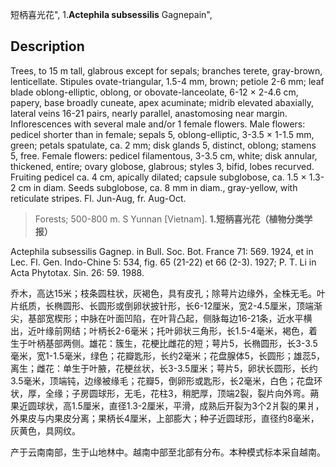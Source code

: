 短柄喜光花",
1.**Actephila subsessilis** Gagnepain",

## Description
Trees, to 15 m tall, glabrous except for sepals; branches terete, gray-brown, lenticellate. Stipules ovate-triangular, 1.5-4 mm, brown; petiole 2-6 mm; leaf blade oblong-elliptic, oblong, or obovate-lanceolate, 6-12 × 2-4.6 cm, papery, base broadly cuneate, apex acuminate; midrib elevated abaxially, lateral veins 16-21 pairs, nearly parallel, anastomosing near margin. Inflorescences with several male and/or 1 female flowers. Male flowers: pedicel shorter than in female; sepals 5, oblong-elliptic, 3-3.5 × 1-1.5 mm, green; petals spatulate, ca. 2 mm; disk glands 5, distinct, oblong; stamens 5, free. Female flowers: pedicel filamentous, 3-3.5 cm, white; disk annular, thickened, entire; ovary globose, glabrous; styles 3, bifid, lobes recurved. Fruiting pedicel ca. 4 cm, apically dilated; capsule subglobose, ca. 1.5 × 1.3-2 cm in diam. Seeds subglobose, ca. 8 mm in diam., gray-yellow, with reticulate stripes. Fl. Jun-Aug, fr. Aug-Oct.

> Forests; 500-800 m. S Yunnan [Vietnam].
**1.短柄喜光花（植物分类学报）**

Actephila subsessilis Gagnep. in Bull. Soc. Bot. France 71: 569. 1924, et in Lec. Fl. Gen. Indo-Chine 5: 534, fig. 65 (21-22) et 66 (2-3). 1927; P. T. Li in Acta Phytotax. Sin. 26: 59. 1988.

乔木，高达15米；枝条圆柱状，灰褐色，具有皮孔；除萼片边缘外，全株无毛。叶片纸质，长椭圆形、长圆形或倒卵状披针形，长6-12厘米，宽2-4.5厘米，顶端渐尖，基部宽楔形；中脉在叶面凹陷，在叶背凸起，侧脉每边16-21条，近水平横出，近叶缘前网结；叶柄长2-6毫米；托叶卵状三角形，长1.5-4毫米，褐色，着生于叶柄基部两侧。雄花：簇生，花梗比雌花的短；萼片5，长椭圆形，长3-3.5毫米，宽1-1.5毫米，绿色；花瓣匙形，长约2毫米；花盘腺体5，长圆形；雄蕊5，离生；雌花：单生于叶腋，花梗丝状，长3-3.5厘米；萼片5，卵状长圆形，长约3.5毫米，顶端钝，边缘被缘毛；花瓣5，倒卵形或匙形，长2毫米，白色；花盘环状，厚，全缘；子房圆球形，无毛，花柱3，稍肥厚，顶端2裂，裂片向外弯。蒴果近圆球状，高1.5厘米，直径1.3-2厘米，平滑，成熟后开裂为3个2爿裂的果爿，外果皮与内果皮分离；果柄长4厘米，上部膨大；种子近圆球形，直径约8毫米，灰黄色，具网纹。

产于云南南部，生于山地林中。越南中部至北部有分布。本种模式标本采自越南。
